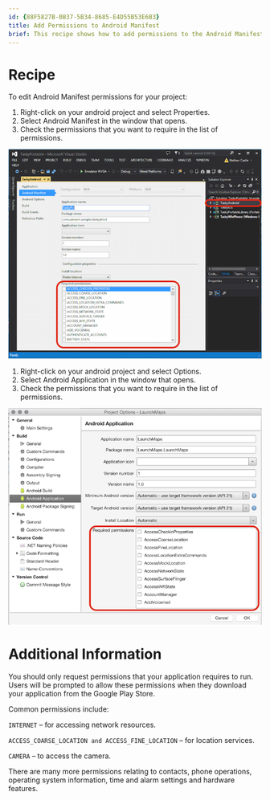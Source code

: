 ```yaml
---
id: {88F5827B-0B37-5B34-8685-E4D55B53E6B3}  
title: Add Permissions to Android Manifest  
brief: This recipe shows how to add permissions to the Android Manifest (Manifest.xml).  
---
```


<a name="Recipe" class="injected"></a>

# Recipe

To edit Android Manifest permissions for your project: 
<ide name="vs">
  <ol>
    <li>Right-click on your android project and select <span class="UIItem">Properties</span>.</li>
    <li>Select <span class="UIItem">Android Manifest</span> in the window that opens.</li>
    <li>Check the permissions that you want to require in the list of permissions.</li>
  </ol>
  <img src="Images/vis.png" />
</ide>

<ide name="xs">
  <ol>
    <li>Right-click on your android project and select <span class="UIItem">Options</span>.</li>
    <li>Select <span class="UIItem">Android Application</span> in the window that opens.</li>
    <li>Check the permissions that you want to require in the list of permissions.</li>
  </ol>
  <img src="Images/xam.png" />
</ide>

<a name="Additional_Information" class="injected"></a>


# Additional Information

You should only request permissions that your application requires to run.
Users will be prompted to allow these permissions when they download your
application from the Google Play Store.

Common permissions include: 

 `INTERNET` – for accessing network resources.

 `ACCESS_COARSE_LOCATION and ACCESS_FINE_LOCATION` – for location
services.

 `CAMERA` – to access the camera.

There are many more permissions relating to contacts, phone operations,
operating system information, time and alarm settings and hardware features.